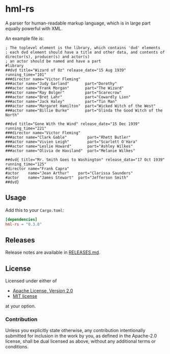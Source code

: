# hml-rs

A parser for human-readable markup language, which is in large part equally powerful with XML.

An example file is:

```text
; The toplevel element is the library, which contains 'dvd' elements
; each dvd element should have a title and other data, and contents of director(s), producer(s) and actor(s)
; an actor should be named and have a part
#library
##dvd title="Wizard of Oz" release_date="15 Aug 1939" running_time="101"
###director name="Victor Fleming"
###actor name="Judy Garland"       part="Dorothy"
###actor name="Frank Morgan"       part="The Wizard"
###actor name="Ray Bolger"         part="Scarecrow"
###actor name="Bret Lahr"          part="Cowardly Lion"
###actor name="Jack Haley"         part="Tin Man"
###actor name="Margaret Hamilton"  part="Wicked Witch of the West"
###actor name="Billie Burke"       part="Glinda the Good Witch of the North"

##dvd title="Gone With the Wind" release_date="15 Dec 1939" running_time="221"
###director name="Victor Fleming"
###actor name="Clark Gable"         part="Rhett Butler"
###actor name="Vivien Leigh"        part="Scarlett O'Hara"
###actor name="Leslie Howard"       part="Ashley Wilkes"
###actor name="Olivia de Haviland"  part="Melanie Wilkes"

##dvd{ title="Mr. Smith Goes to Washington" release_data="17 Oct 1939" running_time="125"
#director name="Frank Capra"
#actor    name="Jean Arthur"    part="Clarissa Saunders"
#actor    name="James Stewart"  part="Jefferson Smith"
##dvd}
```

## Usage

Add this to your `Cargo.toml`:

```toml
[dependencies]
hml-rs = "0.3.0"
```

## Releases

Release notes are available in [RELEASES.md](RELEASES.md).

## License

Licensed under either of

 * [Apache License, Version 2.0](http://www.apache.org/licenses/LICENSE-2.0)
 * [MIT license](http://opensource.org/licenses/MIT)

at your option.

### Contribution

Unless you explicitly state otherwise, any contribution intentionally submitted
for inclusion in the work by you, as defined in the Apache-2.0 license, shall be
dual licensed as above, without any additional terms or conditions.
